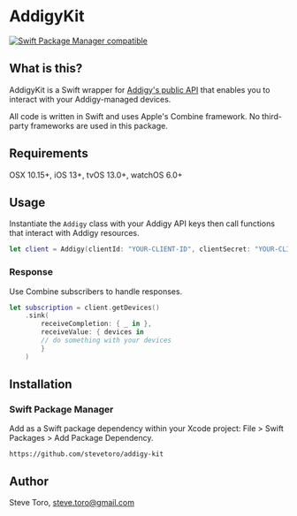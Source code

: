 # AddigyKit

[![Swift Package Manager compatible](https://img.shields.io/badge/Swift%20Package%20Manager-compatible-brightgreen.svg)](https://github.com/apple/swift-package-manager)

## What is this?

AddigyKit is a Swift wrapper for [Addigy's public API](https://addigy.com/) that enables you to interact with your Addigy-managed devices. 

All code is written in Swift and uses Apple's Combine framework. No third-party frameworks are used in this package.

## Requirements

OSX 10.15+, iOS 13+, tvOS 13.0+, watchOS 6.0+

## Usage

Instantiate the `Addigy` class with your Addigy API keys then call functions that interact with Addigy resources.

```swift
let client = Addigy(clientId: "YOUR-CLIENT-ID", clientSecret: "YOUR-CLIENT-SECRET")
```

### Response

Use Combine subscribers to handle responses.

```swift
let subscription = client.getDevices()
    .sink(
        receiveCompletion: { _ in },
        receiveValue: { devices in
        // do something with your devices
        }
    )
```

## Installation

### Swift Package Manager

Add as a Swift package dependency within your Xcode project: File > Swift Packages > Add Package Dependency.

```
https://github.com/stevetoro/addigy-kit
```

## Author

Steve Toro, steve.toro@gmail.com
